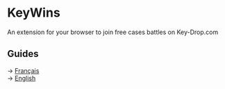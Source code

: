 <h1>KeyWins</h1>
An extension for your browser to join free cases battles on Key-Drop.com

## Guides
-> <a href="https://github.com/KucoDEV/KeyWins/blob/main/Guides/fr.MD">Français</a>
<br>
-> <a href="https://github.com/KucoDEV/KeyWins/blob/main/Guides/en.MD">English</a>
